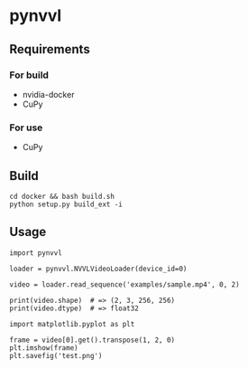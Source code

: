 pynvvl
======

## Requirements

### For build

- nvidia-docker
- CuPy

### For use

- CuPy

## Build

```
cd docker && bash build.sh
python setup.py build_ext -i
```

## Usage

```
import pynvvl

loader = pynvvl.NVVLVideoLoader(device_id=0)

video = loader.read_sequence('examples/sample.mp4', 0, 2)

print(video.shape)  # => (2, 3, 256, 256)
print(video.dtype)  # => float32

import matplotlib.pyplot as plt

frame = video[0].get().transpose(1, 2, 0)
plt.imshow(frame)
plt.savefig('test.png')
```
